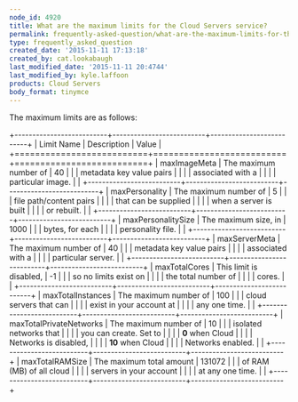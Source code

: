 ```yaml
---
node_id: 4920
title: What are the maximum limits for the Cloud Servers service?
permalink: frequently-asked-question/what-are-the-maximum-limits-for-the-cloud-servers-service
type: frequently_asked_question
created_date: '2015-11-11 17:13:18'
created_by: cat.lookabaugh
last_modified_date: '2015-11-11 20:4744'
last_modified_by: kyle.laffoon
products: Cloud Servers
body_format: tinymce
---
```


The maximum limits are as follows:

+--------------------------+--------------------------+--------------------------+
| Limit Name               | Description              | Value                    |
+==========================+==========================+==========================+
| maxImageMeta             | The maximum number of    | 40                       |
|                          | metadata key value pairs |                          |
|                          | associated with a        |                          |
|                          | particular image.        |                          |
+--------------------------+--------------------------+--------------------------+
| maxPersonality           | The maximum number of    | 5                        |
|                          | file path/content pairs  |                          |
|                          | that can be supplied     |                          |
|                          | when a server is built   |                          |
|                          | or rebuilt.              |                          |
+--------------------------+--------------------------+--------------------------+
| maxPersonalitySize       | The maximum size, in     | 1000                     |
|                          | bytes, for each          |                          |
|                          | personality file.        |                          |
+--------------------------+--------------------------+--------------------------+
| maxServerMeta            | The maximum number of    | 40                       |
|                          | metadata key value pairs |                          |
|                          | associated with a        |                          |
|                          | particular server.       |                          |
+--------------------------+--------------------------+--------------------------+
| maxTotalCores            | This limit is disabled,  | -1                       |
|                          | so no limits exist on    |                          |
|                          | the total number of      |                          |
|                          | cores.                   |                          |
+--------------------------+--------------------------+--------------------------+
| maxTotalInstances        | The maximum number of    | 100                      |
|                          | cloud servers that can   |                          |
|                          | exist in your account at |                          |
|                          | any one time.            |                          |
+--------------------------+--------------------------+--------------------------+
| maxTotalPrivateNetworks  | The maximum number of    | 10                       |
|                          | isolated networks that   |                          |
|                          | you can create. Set to   |                          |
|                          | **0** when Cloud         |                          |
|                          | Networks is disabled,    |                          |
|                          | **10** when Cloud        |                          |
|                          | Networks enabled.        |                          |
+--------------------------+--------------------------+--------------------------+
| maxTotalRAMSize          | The maximum total amount | 131072                   |
|                          | of RAM (MB) of all cloud |                          |
|                          | servers in your account  |                          |
|                          | at any one time.         |                          |
+--------------------------+--------------------------+--------------------------+



